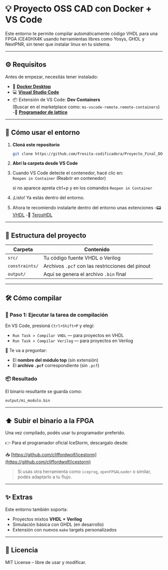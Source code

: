 # 💡 Proyecto OSS CAD con Docker + VS Code

Este entorno te permite compilar automáticamente código VHDL para una FPGA iCE40HX4K usando herramientas libres como Yosys, GHDL y NextPNR, sin tener que instalar linux en tu sistema.

---

## ⚙️ Requisitos

Antes de empezar, necesitás tener instalado:

- 🐳 [**Docker Desktop**](https://www.docker.com/products/docker-desktop/)
- 💻 [**Visual Studio Code**](https://code.visualstudio.com/)
- 📦 Extensión de VS Code: **Dev Containers**  
  (Buscar en el marketplace como: `ms-vscode-remote.remote-containers`)
-:floppy_disk: [**Programador de lattice**](https://www.latticesemi.com/view_document?document_id=54451)

---

## 🚀 Cómo usar el entorno

1. **Cloná este repositorio**

   ```bash
   git clone https://github.com/Fresita-codificadora/Proyecto_Final_DOME.git
   ```

2. **Abrí la carpeta desde VS Code**

3. Cuando VS Code detecte el contenedor, hacé clic en:  
   `Reopen in Container` (Reabrir en contenedor)

   si no aparece apreta ctrl+p y en los comandos `Reopen in Container`

5. ¡Listo! Ya estás dentro del entorno.
6. Ahora te recomiendo instalarte dentro del entorno unas extenciones
   -:pager: [VHDL](puorc.awesome-vhdl)
   -:vhs:  [TerosHDL](teros-technology.teroshdl)

---

## 📁 Estructura del proyecto

| Carpeta       | Contenido                                        |
|---------------|--------------------------------------------------|
| `src/`        | Tu código fuente VHDL o Verilog                 |
| `constraints/`| Archivos `.pcf` con las restricciones del pinout |
| `output/`     | Aquí se genera el archivo `.bin` final           |

---

## 🛠️ Cómo compilar

### 🔘 Paso 1: Ejecutar la tarea de compilación

En VS Code, presioná `Ctrl+Shift+P` y elegí:

- `Run Task > Compilar VHDL` — para proyectos en VHDL
- `Run Task > Compilar Verilog` — para proyectos en Verilog

🧠 Te va a preguntar:

- El **nombre del módulo top** (sin extensión)
- El **archivo `.pcf`** correspondiente (sin `.pcf`)

### 📦 Resultado

El binario resultante se guarda como:

```
output/mi_modulo.bin
```

---

## ⬆️ Subir el binario a la FPGA

Una vez compilado, podés usar tu programador preferido.

👉 Para el programador oficial IceStorm, descargalo desde:

📥 [https://github.com/cliffordwolf/icestorm](https://github.com/cliffordwolf/icestorm)

> Si usás otra herramienta como `iceprog`, `openFPGALoader` o similar, podés adaptarlo a tu flujo.

---

## ✨ Extras

Este entorno también soporta:
- Proyectos mixtos **VHDL + Verilog**
- Simulación básica con GHDL (en desarrollo)
- Extensión con nuevos `make` targets personalizados

---

## 📌 Licencia

MIT License – libre de usar y modificar.
